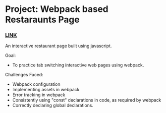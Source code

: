 # Project: Webpack based Restaraunts Page
### [LINK](https://waldorfio.github.io/restaurants-page/)
An interactive restaurant page built using javascript.

Goal:
- To practice tab switching interactive web pages using webpack.

Challenges Faced:
- Webpack configuration
- Implementing assets in webpack
- Error tracking in webpack
- Consistently using "const" declarations in code, as required by webpack
- Correctly declaring global declarations.
